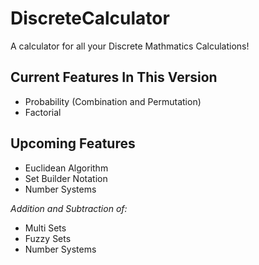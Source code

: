# DiscreteCalculator
A calculator for all your Discrete Mathmatics Calculations!

## Current Features In This Version
- Probability (Combination and Permutation)
- Factorial

## Upcoming Features
- Euclidean Algorithm
- Set Builder Notation
- Number Systems

*Addition and Subtraction of:*

- Multi Sets
- Fuzzy Sets
- Number Systems
